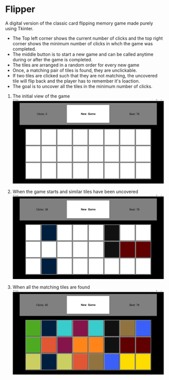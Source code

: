 # Flipper

A digital version of the classic card flipping memory game made purely using Tkinter.

- The Top left corner shows the current number of clicks and the top right corner shows the minimum number of clicks in whch the game was completed. 
- The middle button is to start a new game and can be called anytime during or after the game is completed. 
- The tiles are arranged in a random order for every new game
- Once, a matching pair of tiles is found, they are unclickable.
- If two tiles are clicked such that they are not matching, the uncovered tile will flip back and the player has to remember it's loaction.
- The goal is to uncover all the tiles in the minimum number of clicks.

1. The initial view of the game
![Initial screen](initial.png)

2. When the game starts and similar tiles have been uncovered
![Game in progress screen](middle.png)

3. When all the matching tiles are found
![Final screen](final.png)
